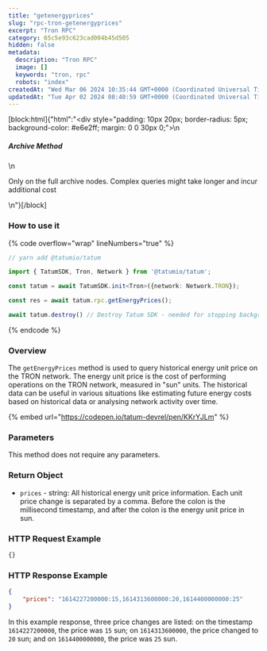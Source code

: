 ```yaml
---
title: "getenergyprices"
slug: "rpc-tron-getenergyprices"
excerpt: "Tron RPC"
category: 65c5e93c623cad004b45d505
hidden: false
metadata: 
  description: "Tron RPC"
  image: []
  keywords: "tron, rpc"
  robots: "index"
createdAt: "Wed Mar 06 2024 10:35:44 GMT+0000 (Coordinated Universal Time)"
updatedAt: "Tue Apr 02 2024 08:40:59 GMT+0000 (Coordinated Universal Time)"
---
```

[block:html]{"html":"<div style=\"padding: 10px 20px; border-radius: 5px; background-color: #e6e2ff; margin: 0 0 30px 0;\">\n  <h5>Archive Method</h5>\n  <p>Only on the full archive nodes. Complex queries might take longer and incur additional cost</p>\n</div>"}[/block]

### How to use it

{% code overflow="wrap" lineNumbers="true" %}
```typescript
// yarn add @tatumio/tatum

import { TatumSDK, Tron, Network } from '@tatumio/tatum';

const tatum = await TatumSDK.init<Tron>({network: Network.TRON});

const res = await tatum.rpc.getEnergyPrices();

await tatum.destroy() // Destroy Tatum SDK - needed for stopping background jobs
```
{% endcode %}

### Overview

The `getEnergyPrices` method is used to query historical energy unit price on the TRON network. The energy unit price is the cost of performing operations on the TRON network, measured in "sun" units. The historical data can be useful in various situations like estimating future energy costs based on historical data or analysing network activity over time.

{% embed url="https://codepen.io/tatum-devrel/pen/KKrYJLm" %}

### Parameters

This method does not require any parameters.

### Return Object

* `prices` - string: All historical energy unit price information. Each unit price change is separated by a comma. Before the colon is the millisecond timestamp, and after the colon is the energy unit price in sun.

### HTTP Request Example

```bash
{}
```

### HTTP Response Example

```json
{
    "prices": "1614227200000:15,1614313600000:20,1614400000000:25"
}
```

In this example response, three price changes are listed: on the timestamp `1614227200000`, the price was `15` sun; on `1614313600000`, the price changed to `20` sun; and on `1614400000000`, the price was `25` sun.
